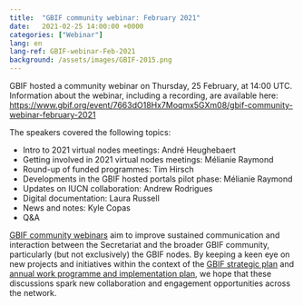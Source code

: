 ```yaml
---
title:  "GBIF community webinar: February 2021"
date:   2021-02-25 14:00:00 +0000
categories: ["Webinar"]
lang: en
lang-ref: GBIF-webinar-Feb-2021
background: /assets/images/GBIF-2015.png
---
```


GBIF hosted a community webinar on Thursday, 25 February, at 14:00 UTC. Information about the webinar, including a recording, are available here: 
<https://www.gbif.org/event/7663dO18Hx7Moqmx5GXm08/gbif-community-webinar-february-2021>

The speakers covered the following topics:
* Intro to 2021 virtual nodes meetings: André Heughebaert
* Getting involved in 2021 virtual nodes meetings: Mélianie Raymond
* Round-up of funded programmes: Tim Hirsch
* Developments in the GBIF hosted portals pilot phase: Mélianie Raymond
* Updates on IUCN collaboration: Andrew Rodrigues
* Digital documentation: Laura Russell
* News and notes: Kyle Copas
* Q&A

[GBIF community webinars](https://www.gbif.org/webinars) aim to improve sustained communication and interaction between the Secretariat and the broader GBIF community, 
particularly (but not exclusively) the GBIF nodes. By keeping a keen eye on new projects and initiatives within the context of the 
[GBIF strategic plan](https://www.gbif.org/strategic-plan) and [annual work programme and implementation plan](https://docs.gbif.org/2021-work-programme/en/#gbif-annual-work-programme-2021), 
we hope that these discussions spark new collaboration and engagement opportunities across the network.
